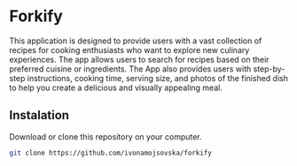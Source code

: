 # Forkify

This application is designed to provide users with a vast collection of recipes for cooking enthusiasts who want to explore new culinary experiences. The app allows users to search for recipes based on their preferred cuisine or ingredients.
The App also provides users with step-by-step instructions, cooking time, serving size, and photos of the finished dish to help you create a delicious and visually appealing meal.

## Instalation

Download or clone this repository on your computer.

```bash
git clone https://github.com/ivonamojsovska/forkify
```
